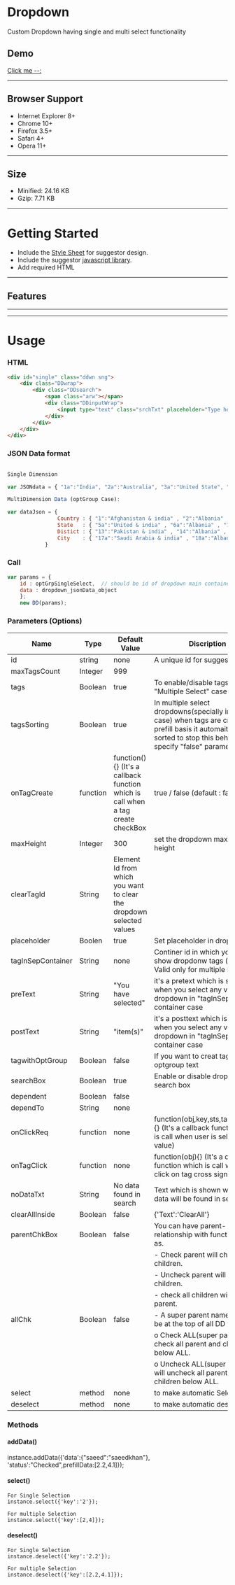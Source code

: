# Dropdown
Custom Dropdown having single and multi select functionality

## Demo
[Click me --:](http://dev1.infoedge.com/Saeed/DD/)

-------------------------------------------------------

## Browser Support
* Internet Explorer 8+
* Chrome 10+
* Firefox 3.5+
* Safari 4+
* Opera 11+

-------------------------------------------------------

## Size
* Minified: 24.16 KB
* Gzip: 7.71 KB

-------------------------------------------------------

# Getting Started
* Include the [Style Sheet]() for suggestor design.
* Include the suggestor [javascript library]().
* Add required HTML

-------------------------------------------------------

## Features

-------------------------------------------------------
-------------------------------------------------------


# Usage

### HTML

```HTML
<div id="single" class="ddwn sng">
    <div class="DDwrap">
        <div class="DDsearch">
            <span class="arw"></span>
            <div class="DDinputWrap">
                <input type="text" class="srchTxt" placeholder="Type here" />
            </div>
        </div>
    </div>
</div>
```

### JSON Data format
```javascript

Single Dimension

var JSONdata = { "1a":"India", "2a":"Australia", "3a":"United State", "4a":"Zymbombay", "5a":"Saudi Arabia" };

MultiDimension Data (optGroup Case):

var dataJson = {
                Country : { "1":"Afghanistan & india" , "2":"Albania" , "3":"Algeria" , "4":"zymbombay" },
                State   : { "5a":"United & india" , "6a":"Albania" , "7a":"agra" , "8a":"United Kingdom"},
                Distict : { "13":"Pakistan & india" , "14":"Albania" , "15":"Algeria" , "16":"United Kingdom"},
                City    : { "17a":"Saudi Arabia & india" , "18a":"Albania" , "19a":"Algeria"}
            }
```


### Call

```javascript
var params = {
	id : optGrpSingleSelect,  // should be id of dropdown main container
	data : dropdown_jsonData_object
    };
    new DD(params);
```

### Parameters (Options)


Name  | Type | Default Value | Discription
--- |--- | --- | ---
id  | string | none | A unique id for suggestor 
maxTagsCount | Integer | 999 
tags  | Boolean | true | To enable/disable tags for "Multiple Select" case
tagsSorting | Boolean|  true | In multiple select dropdowns(specially in prefill case) when tags are created on prefill basis it automaitcally sorted to stop this behaviour, specify "false" parameter
onTagCreate | function  | function(){} (It's a callback function which is call when a tag create checkBox | true / false (default : false) | To enable/disable checkbox for "Multiple Select" / "Single Select" case
maxHeight | Integer|  300 | set the dropdown maximum height
clearTagId  | String |  Element Id from which you want to clear the dropdown selected values
placeholder | Boolen | true |   Set placeholder in dropdown
tagInSepContainer | String | none | Continer id in which you want to show dropdonw tags (note- Valid only for multiple select)
preText | String  | "You have selected" |  it's a pretext which is show when you select any value from dropdown in "tagInSeparate" container case
postText | String | "item(s)" |  it's a posttext which is show when you select any value from dropdown in "tagInSeparate" container case
tagwithOptGroup | Boolean|  false| If you want to creat tags with optgroup text
searchBox | Boolean| true | Enable or disable dropdown search box
dependent | Boolean|  false | 
dependTo |String | none | 
onClickReq |function | none | function(obj,key,sts,tagElement){} (It's a callback function which is call when user is selected any value)
onTagClick |function| none | function(obj){} (It's a callback function which is call when user click on tag cross sign)
noDataTxt | String | No data found in search |   Text which is shown when no data will be found in search
clearAllInside | Boolean | false |    {'Text':'ClearAll'}
parentChkBox   | Boolean | false | You can have parent- child relationship with functionalities as.
               | 	 |     	|	- Check parent will check all children.
               | 	 |	|	- Uncheck parent will uncheck children.
               | 	 |	|	- check all children will check parent.
allChk	  | Boolean | false |	-	A super parent named All wil be at the top of all DD values.
	  |   	    |	    |		o	Check ALL(super parent ) will check all parent and children below ALL.
	  |	    |	    |		o	Uncheck ALL(super parent ) will uncheck all parent and children below ALL.
select | method | none | to make automatic Selection
deselect | method | none | to make automatic deselection

### Methods

#### addData()

  instance.addData({'data':{"saeed":"saeedkhan"}, 'status':"Checked",prefillData:[2.2,4.1]});


#### select()
    For Single Selection
    instance.select({'key':'2'});
    
    For multiple Selection
    instance.select({'key':[2,4]});

#### deselect()
    For Single Selection
    instance.deselect({'key':'2.2'});
    
    For multiple Selection
    instance.deselect({'key':[2.2,4.1]});
